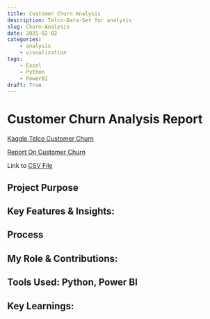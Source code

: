 ```yaml
---
title: Customer Churn Analysis
description: Telco-Data-Set for analysis
slug: Churn-Analysis
date: 2025-02-02
categories:
    - analysis
    - visualization
tags: 
    - Excel
    - Python
    - PowerBI
draft: True
---
```



# Customer Churn Analysis Report

[Kaggle Telco Customer Churn](https://www.kaggle.com/datasets/blastchar/telco-customer-churn/code)


[Report On Customer Churn](Customer-Churn.png)

Link to [CSV File](https://github.com/vlzjc/Excel-projects-vlz/blob/main/Customer-Churn.csv)


## Project Purpose
## Key Features & Insights:
## Process
## My Role & Contributions:
## Tools Used: Python, Power BI
## Key Learnings: